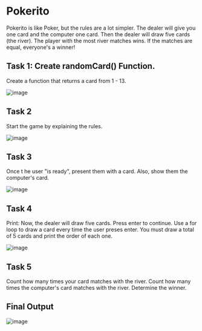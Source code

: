 # Pokerito
Pokerito is like Poker, but the rules are a lot simpler. The dealer will give you one card and the computer one card.
Then the dealer will draw five cards (the river). The player with the most river matches wins. If the matches are equal, everyone's a winner!

## Task 1: Create randomCard() Function.
Create a function that returns a card from 1 - 13.

![image](https://user-images.githubusercontent.com/93065901/194775742-192c4823-7f3b-4adb-88ab-c511c38a1fe8.png)

## Task 2
Start the game by explaining the rules.

![image](https://firebasestorage.googleapis.com/v0/b/learnthepart-75aed.appspot.com/o/images%2F6f3dfdbd-9c2c-499e-8d97-9951f10407e6?alt=media&token=fa11ab3d-c2f6-4f48-bcb4-86a4807930ee)

## Task 3
Once t he user "is ready", present them with a card. Also, show them the computer's card.

![image](https://firebasestorage.googleapis.com/v0/b/learnthepart-75aed.appspot.com/o/images%2F411f4751-308d-4c58-9f65-9750b46f1838?alt=media&token=62df56f0-c31a-4f65-b72a-02ebd482a725)

## Task 4
Print: Now, the dealer will draw five cards. Press enter to continue. Use a for loop to draw a card every time the user preses enter. You must draw a total of 5 cards and print the order of each one.

![image](https://firebasestorage.googleapis.com/v0/b/learnthepart-75aed.appspot.com/o/images%2F4495930a-560f-4dc9-b65e-67db79c4d1eb?alt=media&token=b86f229b-b09e-4548-bcd1-42f513f8de23)

## Task 5
Count how many times your card matches with the river. Count how many times the computer's card matches with the river.
Determine the winner.

## Final Output
![image](https://firebasestorage.googleapis.com/v0/b/learnthepart-75aed.appspot.com/o/images%2Faccfda26-38de-48ec-b322-10c950820536?alt=media&token=826227de-4bd5-4588-83be-44f4f404105c)
